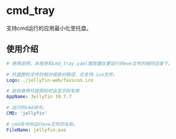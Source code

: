 # cmd_tray
支持cmd运行的应用最小化至托盘。

## 使用介绍
```yaml
# 使用说明，本程序和cmd_tray.yaml需放置在要运行的exe文件的相同目录下。

# 托盘图标文件的相对或绝对路径，仅支持.ico文件。
Logo: ./jellyfin-web/favicon.ico

# 鼠标悬停托盘图标时会显示的名称
AppName: Jellyfin 10.7.7

# 运行的cmd命令。
CMD: 'jellyfin'

# cmd命令所运行exe文件的名称。
FileName: jellyfin.exe
```